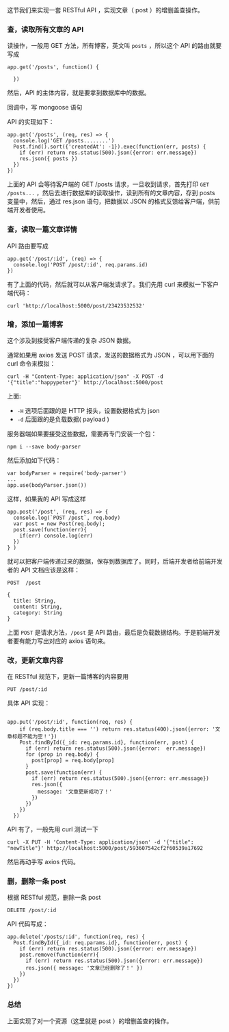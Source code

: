 这节我们来实现一套 RESTful API ，实现文章（ post ）的增删盖查操作。


### 查，读取所有文章的 API

读操作，一般用 GET 方法，所有博客，英文叫 `posts` ，所以这个 API 的路由就要写成

```
app.get('/posts', function() {

  })
```

然后，API 的主体内容，就是要拿到数据库中的数据。


回调中，写 mongoose 语句

API 的实现如下：

```
app.get('/posts', (req, res) => {
  console.log('GET /posts........')
  Post.find().sort({'createdAt': -1}).exec(function(err, posts) {
    if (err) return res.status(500).json({error: err.message})
    res.json({ posts })
  })
})
```

上面的 API 会等待客户端的 GET /posts 请求，一旦收到请求，首先打印 `GET /posts...` ，然后去进行数据库的读取操作，读到所有的文章内容，存到  posts 变量中，然后，通过 res.json 语句，把数据以 JSON 的格式反馈给客户端，供前端开发者使用。


### 查，读取一篇文章详情

API 路由要写成

```
app.get('/post/:id', (req) => {
  console.log('POST /post/:id', req.params.id)
})
```


有了上面的代码，然后就可以从客户端发请求了。我们先用 curl 来模拟一下客户端代码：


```
curl 'http://localhost:5000/post/23423532532'
```


### 增，添加一篇博客

这个涉及到接受客户端传递的复杂 JSON 数据。

通常如果用 axios 发送 POST 请求，发送的数据格式为 JSON ，可以用下面的 curl 命令来模拟：

```
curl -H "Content-Type: application/json" -X POST -d '{"title":"happypeter"}' http://localhost:5000/post
```

上面:

  - `-H` 选项后面跟的是 HTTP 报头，设置数据格式为 json
  - `-d` 后面跟的是负载数据( payload )


服务器端如果要接受这些数据，需要再专门安装一个包：

```
npm i --save body-parser
```

然后添加如下代码：


```
var bodyParser = require('body-parser')
...
app.use(bodyParser.json())
```


这样，如果我的 API 写成这样


```
app.post('/post', (req, res) => {
  console.log(`POST /post`, req.body)
  var post = new Post(req.body);
  post.save(function(err){
    if(err) console.log(err)
  })
} )
```

就可以把客户端传递过来的数据，保存到数据库了。同时，后端开发者给前端开发者的 API 文档应该是这样：

```
POST  /post

{
  title: String,
  content: String,
  category: String
}
```

上面 `POST` 是请求方法，`/post` 是 API 路由，最后是负载数据结构。于是前端开发者要有能力写出对应的 axios 语句来。

### 改，更新文章内容

在 RESTful 规范下，更新一篇博客的内容要用

```
PUT /post/:id
```

具体 API 实现：

```

app.put('/post/:id', function(req, res) {
    if (req.body.title === '') return res.status(400).json({error: '文章标题不能为空！'})
    Post.findById({_id: req.params.id}, function(err, post) {
      if (err) return res.status(500).json({error:  err.message})
      for (prop in req.body) {
        post[prop] = req.body[prop]
      }
      post.save(function(err) {
        if (err) return res.status(500).json({error: err.message})
        res.json({
          message: '文章更新成功了！'
        })
      })
    })
  })
```

API 有了，一般先用 curl 测试一下


```
curl -X PUT -H 'Content-Type: application/json' -d '{"title": "newTitle"}' http://localhost:5000/post/593607542cf2f60539a17692
```

然后再动手写 axios 代码。


### 删，删除一条 post

根据 RESTful 规范，删除一条 post

```
DELETE /post/:id
```

API 代码写成：

```
app.delete('/posts/:id', function(req, res) {
  Post.findById({_id: req.params.id}, function(err, post) {
    if (err) return res.status(500).json({error: err.message})
    post.remove(function(err){
      if (err) return res.status(500).json({error: err.message})
      res.json({ message: '文章已经删除了！' })
    })
  })
})
```

### 总结

上面实现了对一个资源（这里就是 post ）的增删盖查的操作。
